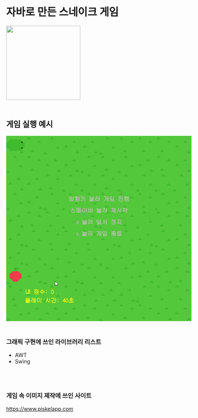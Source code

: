 # 자바로 만든 스네이크 게임
<img src="https://github.com/typoscript/snake-game/blob/main/icon.ico" width="200" height="200" />

</br>
</br>

## 게임 실행 예시
<img src="https://github.com/typoscript/snake-game/blob/main/demo.gif" width="500" height="500" />

</br>
</br>

### 그래픽 구현에 쓰인 라이브러리 리스트
- AWT
- Swing

</br>
</br>

### 게임 속 이미지 제작에 쓰인 사이트
https://www.piskelapp.com
